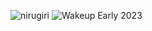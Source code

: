 ![nirugiri](https://img.shields.io/static/v1?label=nirugiri&message=1294384&color=ff69b4)
![Wakeup Early 2023](https://img.shields.io/badge/Wakeup_Early_2023-5/6-blue)
